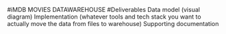 #iMDB MOVIES DATAWAREHOUSE
#Deliverables
Data model (visual diagram)
Implementation (whatever tools and tech stack you want to actually move the data from files to warehouse)
Supporting documentation

